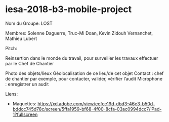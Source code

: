# iesa-2018-b3-mobile-project

Nom du Groupe: LOST

Membres: Solenne Daguerre, Truc-Mi Doan, Kevin Zidouh Vernanchet, Mathieu Lubert

Pitch: 

Reinsertion dans le monde du travail, pour surveiller les travaux effectuer par le Chef de Chantier 


Photo des objets/lieux
Géolocalisation de ce lieu/de cet objet
Contact : chef de chantier par exemple, pour contacter, valider, vérifier l’audit
Microphone : enregistrer un audit


Liens: 
- Maquettes: https://xd.adobe.com/view/eefce19d-dbd3-46e3-b50d-bddcc745d78c/screen/5ffa1959-bf68-4f00-8cfa-03ac0994dcc7/iPad-1?fullscreen
